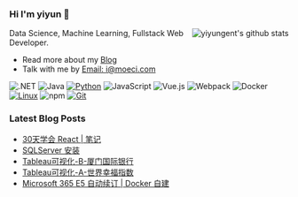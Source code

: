 ### Hi I'm yiyun 👋

<img align="right" src="https://github-readme-stats.vercel.app/api?username=yiyungent&show_icons=true&icon_color=0366d6&bg_color=ffffff&hide_title=true&hide=contribs&include_all_commits=true" alt="yiyungent's github stats"/>

Data Science, Machine Learning, Fullstack Web Developer.

- Read more about my [Blog](https://moeci.com/)
- Talk with me by [Email: i@moeci.com](mailto:i@moeci.com)

![.NET](https://img.shields.io/badge/.NET-512BD4?style=flat-square&logo=C-Sharp&logoColor=ffffff)
![Java](https://img.shields.io/badge/-Java-007396?style=flat-square&logo=java&logoColor=ffffff)
[![Python](https://img.shields.io/badge/-Python-3776AB?style=flat-square&logo=python&logoColor=ffffff)](https://www.python.org/)
![JavaScript](https://img.shields.io/badge/JavaScript-F7DF1E?style=flat-square&logo=JavaScript&logoColor=ffffff)
![Vue.js](https://img.shields.io/badge/-Vue.js-4FC08D?style=flat-square&logo=Vue.js&logoColor=ffffff)
![Webpack](https://img.shields.io/badge/-Webpack-8DD6F9?style=flat-square&logo=webpack&logoColor=ffffff)
![Docker](https://img.shields.io/badge/Docker-2496ED?style=flat-square&logo=docker&logoColor=ffffff)
[![Linux](https://img.shields.io/badge/-Linux-333333?style=flat-square&logo=linux&logoColor=white)](https://www.linuxfoundation.org/)
![npm](https://img.shields.io/badge/-NPM-CB3837?style=flat-square&logo=npm&logoColor=white)
[![Git](https://img.shields.io/badge/-Git-f05032?style=flat-square&logo=git&logoColor=white)](https://git-scm.com/)

### Latest Blog Posts

<!-- BLOG-POST-LIST:START -->
- [30天学会 React | 笔记](https://moeci.com/posts/%E5%88%86%E7%B1%BB-Web/30-days-of-react-notebook/)
- [SQLServer 安装](https://moeci.com/posts/%E5%88%86%E7%B1%BB-%E6%95%B0%E6%8D%AE%E5%BA%93/sqlserver-install/)
- [Tableau可视化-B-厦门国际银行](https://moeci.com/posts/%E5%88%86%E7%B1%BB-%E5%8F%AF%E8%A7%86%E5%8C%96/Tableau%E5%8F%AF%E8%A7%86%E5%8C%96-B-%E5%8E%A6%E9%97%A8%E5%9B%BD%E9%99%85%E9%93%B6%E8%A1%8C/)
- [Tableau可视化-A-世界幸福指数](https://moeci.com/posts/%E5%88%86%E7%B1%BB-%E5%8F%AF%E8%A7%86%E5%8C%96/Tableau%E5%8F%AF%E8%A7%86%E5%8C%96-A-%E4%B8%96%E7%95%8C%E5%B9%B8%E7%A6%8F%E6%8C%87%E6%95%B0/)
- [Microsoft 365 E5 自动续订 | Docker 自建](https://moeci.com/posts/%E5%88%86%E7%B1%BB-docker/docker-ms-e5/)
<!-- BLOG-POST-LIST:END -->
